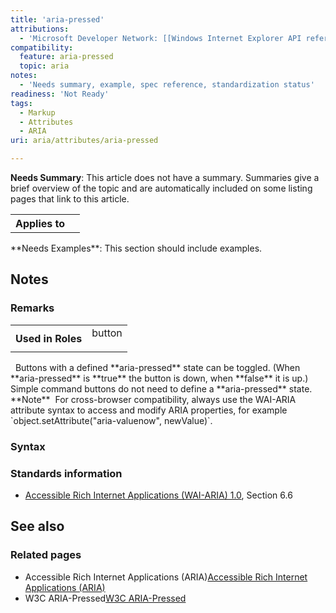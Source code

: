 ```yaml
---
title: 'aria-pressed'
attributions:
  - 'Microsoft Developer Network: [[Windows Internet Explorer API reference](http://msdn.microsoft.com/en-us/library/ie/hh828809%28v=vs.85%29.aspx) Article]'
compatibility:
  feature: aria-pressed
  topic: aria
notes:
  - 'Needs summary, example, spec reference, standardization status'
readiness: 'Not Ready'
tags:
  - Markup
  - Attributes
  - ARIA
uri: aria/attributes/aria-pressed

---
```

**Needs Summary**: This article does not have a summary. Summaries give a brief overview of the topic and are automatically included on some listing pages that link to this article.

<table class="wikitable">
<tr>
<th>
Applies to

</th>
<td>
</td>
</tr>
</table>
**Needs Examples**: This section should include examples.

## Notes

### Remarks

<table class="wikitable">
<tr>
<th>
Used in Roles

</th>
<td>
<dl>

<dt>
button

</dt>
</dl>
</td>
</tr>
</table>
  Buttons with a defined **aria-pressed** state can be toggled. (When **aria-pressed** is **true** the button is down, when **false** it is up.) Simple command buttons do not need to define a **aria-pressed** state. **Note**  For cross-browser compatibility, always use the WAI-ARIA attribute syntax to access and modify ARIA properties, for example `object.setAttribute("aria-valuenow", newValue)`.

### Syntax

### Standards information

-   [Accessible Rich Internet Applications (WAI-ARIA) 1.0](http://go.microsoft.com/fwlink/p/?linkid=203793), Section 6.6

## See also

### Related pages

-   Accessible Rich Internet Applications (ARIA)[Accessible Rich Internet Applications (ARIA)](/aria)
-   W3C ARIA-Pressed[W3C ARIA-Pressed](http://go.microsoft.com/fwlink/p/?linkid=203793)
